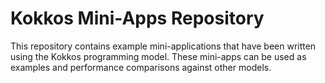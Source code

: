 # Kokkos Mini-Apps Repository

This repository contains example mini-applications that have been written using the Kokkos programming model. These mini-apps can be used as examples and performance comparisons against other models.
